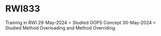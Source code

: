 # RWI833
Training in RWI
29-May-2024 = Studied OOPS Concept
30-May-2024 = Studied Method Overloading and Method Overriding.
